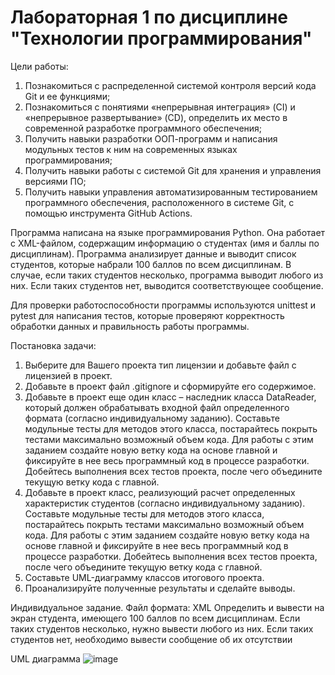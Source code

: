 # Лабораторная 1 по дисциплине "Технологии программирования"
Цели работы:

1. Познакомиться c распределенной системой контроля версий кода Git и ее функциями;
2. Познакомиться с понятиями «непрерывная интеграция» (CI) и «непрерывное развертывание» (CD), определить их место в современной разработке программного обеспечения;
3. Получить навыки разработки ООП-программ и написания модульных тестов к ним на современных языках программирования;
4. Получить навыки работы с системой Git для хранения и управления версиями ПО;
5. Получить навыки управления автоматизированным тестированием программного обеспечения, расположенного в системе Git, с помощью инструмента GitHub Actions.

Программа написана на языке программирования Python. Она работает с XML-файлом, содержащим информацию о студентах (имя и баллы по дисциплинам). Программа анализирует данные и выводит список студентов, которые набрали 100 баллов по всем дисциплинам. В случае, если таких студентов несколько, программа выводит любого из них. Если таких студентов нет, выводится соответствующее сообщение.

Для проверки работоспособности программы используются unittest и pytest для написания тестов, которые проверяют корректность обработки данных и правильность работы программы.

Постановка задачи:

1. Выберите для Вашего проекта тип лицензии и добавьте файл с лицензией в проект.
2. Добавьте в проект файл .gitignore и сформируйте его содержимое.
3. Добавьте в проект еще один класс – наследник класса DataReader, который должен обрабатывать входной файл определенного формата (согласно индивидуальному заданию). Составьте модульные тесты для методов этого класса, постарайтесь покрыть тестами максимально возможный объем кода. Для работы с этим заданием создайте новую ветку кода на основе главной и фиксируйте в нее весь программный код в процессе разработки. Добейтесь выполнения всех тестов проекта, после чего объедините текущую ветку кода с главной.
4. Добавьте в проект класс, реализующий расчет определенных характеристик студентов (согласно индивидуальному заданию). Составьте модульные тесты для методов этого класса, постарайтесь покрыть тестами максимально возможный объем кода. Для работы с этим заданием создайте новую ветку кода на основе главной и фиксируйте в нее весь программный код в процессе разработки. Добейтесь выполнения всех тестов проекта, после чего объедините текущую ветку кода с главной.
5. Составьте UML-диаграмму классов итогового проекта.
6. Проанализируйте полученные результаты и сделайте выводы.

Индивидуальное задание. Файл формата: XML 
Определить и вывести на экран студента, имеющего 100 баллов по всем дисциплинам. Если таких студентов
несколько, нужно вывести любого из них. Если таких студентов нет, необходимо вывести сообщение об их отсутствии

UML диаграмма
![image](https://github.com/user-attachments/assets/1556199e-1902-48cf-9caf-b046df73f552)
